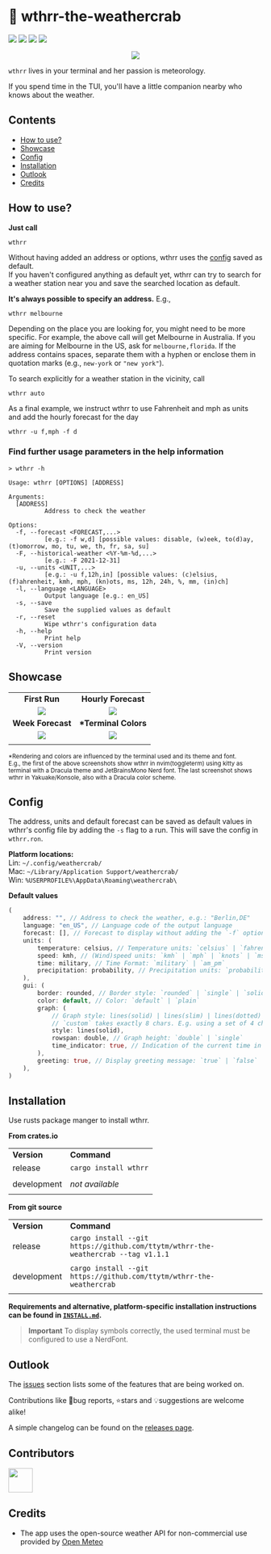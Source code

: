# 🦀 wthrr-the-weathercrab

[![][ci_shield]](https://github.com/ttytm/wthrr-the-weathercrab/actions/workflows/ci.yml?query=branch%3Amain)
[![][last_commit_shield]](https://github.com/ttytm/wthrr-the-weathercrab/commits/main)
[![][crates_io_shield]](https://crates.io/crates/wthrr)
[![][msrv_shield]](https://github.com/ttytm/wthrr-the-weathercrab)

<div align="center">

[![][preview]][preview]

</div>

`wthrr` lives in your terminal and her passion is meteorology.

If you spend time in the TUI, you'll have a little companion nearby who knows about the weather.

## Contents

- [How to use?](https://github.com/ttytm/wthrr-the-weathercrab#how-to-use)
- [Showcase](https://github.com/ttytm/wthrr-the-weathercrab#showcase)
- [Config](https://github.com/ttytm/wthrr-the-weathercrab#config)
- [Installation](https://github.com/ttytm/wthrr-the-weathercrab#installation)
- [Outlook](https://github.com/ttytm/wthrr-the-weathercrab#outlook)
- [Credits](https://github.com/ttytm/wthrr-the-weathercrab#credits)

## How to use?

**Just call**

```
wthrr
```

Without having added an address or options, wthrr uses the [config](https://github.com/ttytm/wthrr-the-weathercrab#config) saved as default.<br>
If you haven't configured anything as default yet, wthrr can try to search for a weather station near you and save the searched location as default.

**It's always possible to specify an address.** E.g.,

```
wthrr melbourne
```

Depending on the place you are looking for, you might need to be more specific.
For example, the above call will get Melbourne in Australia. If you are aiming for Melbourne in the US, ask for `melbourne,florida`.
If the address contains spaces, separate them with a hyphen or enclose them in quotation marks (e.g., `new-york` or `"new york"`).

To search explicitly for a weather station in the vicinity, call

```
wthrr auto
```

As a final example, we instruct wthrr to use Fahrenheit and mph as units and add the hourly forecast for the day

```
wthrr -u f,mph -f d
```

### Find further usage parameters in the help information

```
> wthrr -h

Usage: wthrr [OPTIONS] [ADDRESS]

Arguments:
  [ADDRESS]
          Address to check the weather

Options:
  -f, --forecast <FORECAST,...>
          [e.g.: -f w,d] [possible values: disable, (w)eek, to(d)ay, (t)omorrow, mo, tu, we, th, fr, sa, su]
  -F, --historical-weather <%Y-%m-%d,...>
          [e.g.: -F 2021-12-31]
  -u, --units <UNIT,...>
          [e.g.: -u f,12h,in] [possible values: (c)elsius, (f)ahrenheit, kmh, mph, (kn)ots, ms, 12h, 24h, %, mm, (in)ch]
  -l, --language <LANGUAGE>
          Output language [e.g.: en_US]
  -s, --save
          Save the supplied values as default
  -r, --reset
          Wipe wthrr's configuration data
  -h, --help
          Print help
  -V, --version
          Print version
```

## Showcase

|                                         |                                         |
| :-------------------------------------: | :-------------------------------------: |
|              **First Run**              |           **Hourly Forecast**           |
|       [![][first_run]][first_run]       | [![][hourly_forecast]][hourly_forecast] |
|            **Week Forecast**            |          **\*Terminal Colors**          |
| [![][weekly_forecast]][weekly_forecast] | [![][terminal_colors]][terminal_colors] |
|                                         |                                         |

<sup>\*Rendering and colors are influenced by the terminal used and its theme and font.<br>
E.g., the first of the above screenshots show wthrr in nvim(toggleterm) using kitty as terminal with a Dracula theme and JetBrainsMono Nerd font. The last screenshot shows wthrr in Yakuake/Konsole, also with a Dracula color scheme.</sup>

## Config

The address, units and default forecast can be saved as default values in wthrr's config file by adding the `-s` flag to a run. This will save the config in `wthrr.ron`.

**Platform locations:**<br>
Lin: `~/.config/weathercrab/`<br>
Mac: `~/Library/Application Support/weathercrab/`<br>
Win: `%USERPROFILE%\AppData\Roaming\weathercrab\`

**Default values**

```rust
(
    address: "", // Address to check the weather, e.g.: "Berlin,DE"
    language: "en_US", // Language code of the output language
    forecast: [], // Forecast to display without adding the `-f` option: `[day]` | `[week]` | `[day, week]`
    units: (
        temperature: celsius, // Temperature units: `celsius` | `fahrenheit`
        speed: kmh, // (Wind)speed units: `kmh` | `mph` | `knots` | `ms`
        time: military, // Time Format: `military` | `am_pm`
        precipitation: probability, // Precipitation units: `probability` | `mm` | `inch`
    ),
    gui: (
        border: rounded, // Border style: `rounded` | `single` | `solid` | `double`
        color: default, // Color: `default` | `plain`
        graph: (
            // Graph style: lines(solid) | lines(slim) | lines(dotted) | dotted | custom((char; 8))
            // `custom` takes exactly 8 chars. E.g. using a set of 4 chars: `custom(('⡀','⡀','⠄','⠄','⠂','⠂','⠁','⠁'))`,
            style: lines(solid),
            rowspan: double, // Graph height: `double` | `single`
            time_indicator: true, // Indication of the current time in the graph: `true` | `false`
        ),
        greeting: true, // Display greeting message: `true` | `false`
    ),
)
```

## Installation

Use rusts package manger to install wthrr.

**From crates.io**

|             |                       |
| ----------- | --------------------- |
| **Version** | **Command**           |
| release     | `cargo install wthrr` |
|             |                       |
| development | _not available_       |
|             |                       |

**From git source**

|             |                                                                                   |
| ----------- | --------------------------------------------------------------------------------- |
| **Version** | **Command**                                                                       |
| release     | `cargo install --git https://github.com/ttytm/wthrr-the-weathercrab --tag v1.1.1` |
|             |                                                                                   |
| development | `cargo install --git https://github.com/ttytm/wthrr-the-weathercrab`              |
|             |                                                                                   |

**Requirements and alternative, platform-specific installation instructions can be found in [`INSTALL.md`](https://github.com/ttytm/wthrr-the-weathercrab/blob/main/INSTALL.md).**

> **Important**
> To display symbols correctly, the used terminal must be configured to use a NerdFont.

## Outlook

The [issues](https://github.com/ttytm/wthrr-the-weathercrab/issues) section lists some of the features that are being worked on.

Contributions like 🐛bug reports, ⭐️stars and 💡suggestions are welcome alike!

A simple changelog can be found on the [releases page](https://github.com/ttytm/wthrr-the-weathercrab/releases).

## Contributors

<a href="https://github.com/ttytm/wthrr-the-weathercrab/graphs/contributors">
  <img height='48' src="https://contrib.rocks/image?repo=ttytm/wthrr-the-weathercrab&columns=24" />
</a>

## Credits

- The app uses the open-source weather API for non-commercial use provided by [Open Meteo](https://open-meteo.com/en)

<br>

<!-- Images -->

[preview]: https://github.com/ttytm/wthrr-the-weathercrab/assets/34311583/58780205-816b-4cfd-95f8-9453e754eb94
[crates_io_shield]: https://img.shields.io/crates/v/wthrr?style=flat-square&color=DEA584
[ci_shield]: https://img.shields.io/github/actions/workflow/status/ttytm/wthrr-the-weathercrab/ci.yml?branch=main&style=flat-square
[last_commit_shield]: https://img.shields.io/github/last-commit/ttytm/wthrr-the-weathercrab?style=flat-square
[msrv_shield]: https://img.shields.io/badge/MSRV-1.74.0-DEA584?style=flat-square
[first_run]: https://user-images.githubusercontent.com/34311583/219735581-8036590f-8354-47fb-a31f-055be79c9229.png
[hourly_forecast]: https://user-images.githubusercontent.com/34311583/219735474-d8e2899d-c209-46d3-a5cd-bea4ed41ac3c.png
[weekly_forecast]: https://user-images.githubusercontent.com/34311583/219735452-9766d692-a79b-4a5a-a903-30a3339cc684.png
[terminal_colors]: https://user-images.githubusercontent.com/34311583/219735417-6376c599-4b90-4066-8808-d9bd8649ae64.png
